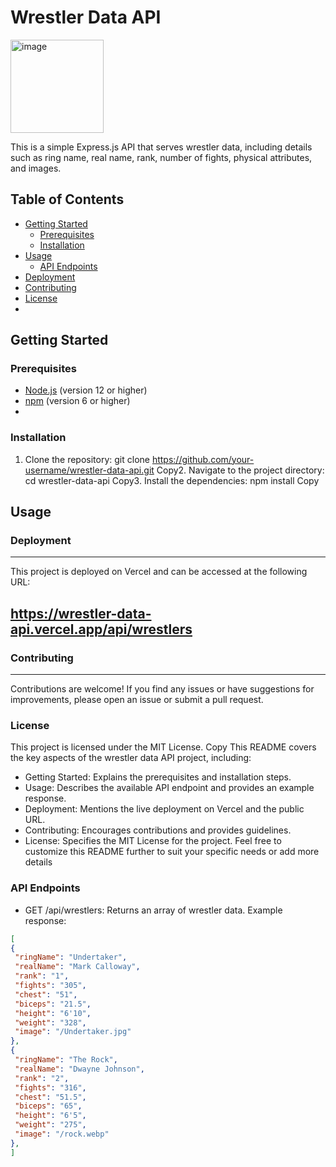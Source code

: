 # Wrestler Data API
<img width="149" alt="image" src="https://github.com/user-attachments/assets/b81ddd75-9784-4eda-86f3-fd4e093ad452">

This is a simple Express.js API that serves wrestler data, including details such as ring name, real name, rank, number of fights, physical attributes, and images.

## Table of Contents
- [Getting Started](#getting-started)
  - [Prerequisites](#prerequisites)
  - [Installation](#installation)
- [Usage](#usage)
  - [API Endpoints](#api-endpoints)
- [Deployment](#deployment)
- [Contributing](#contributing)
- [License](#license)
- 
## Getting Started

### Prerequisites
- [Node.js](https://nodejs.org/) (version 12 or higher)
- [npm](https://www.npmjs.com/) (version 6 or higher)
- 
### Installation
1. Clone the repository:
git clone https://github.com/your-username/wrestler-data-api.git
Copy2. Navigate to the project directory:
cd wrestler-data-api
Copy3. Install the dependencies:
npm install
Copy
## Usage
### Deployment
--------------
This project is deployed on Vercel and can be accessed at the following URL:
## https://wrestler-data-api.vercel.app/api/wrestlers
### Contributing
----------
Contributions are welcome! If you find any issues or have suggestions for improvements, please open an issue or submit a pull request.
### License
This project is licensed under the MIT License.
Copy
This README covers the key aspects of the wrestler data API project, including:
- Getting Started: Explains the prerequisites and installation steps.
- Usage: Describes the available API endpoint and provides an example response.
- Deployment: Mentions the live deployment on Vercel and the public URL.
- Contributing: Encourages contributions and provides guidelines.
- License: Specifies the MIT License for the project.
Feel free to customize this README further to suit your specific needs or add more details
### API Endpoints
- GET /api/wrestlers: Returns an array of wrestler data.
Example response:
```json
[
{
 "ringName": "Undertaker",
 "realName": "Mark Calloway",
 "rank": "1",
 "fights": "305",
 "chest": "51",
 "biceps": "21.5",
 "height": "6'10",
 "weight": "328",
 "image": "/Undertaker.jpg"
},
{
 "ringName": "The Rock",
 "realName": "Dwayne Johnson",
 "rank": "2",
 "fights": "316",
 "chest": "51.5",
 "biceps": "65",
 "height": "6'5",
 "weight": "275",
 "image": "/rock.webp"
},
]
